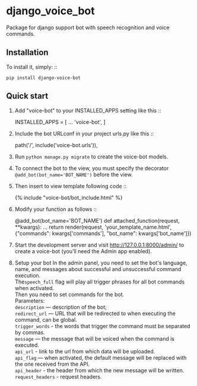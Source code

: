 # django_voice_bot
Package for django support bot with speech recognition and voice commands.<br>

Installation
------------

To install it, simply: ::
    
    pip install django-voice-bot


Quick start
-----------

1. Add "voice-bot" to your INSTALLED_APPS setting like this ::

    INSTALLED_APPS = [
        ...
        'voice-bot',
    ]

2. Include the bot URLconf in your project urls.py like this ::

    path('/', include('voice-bot.urls')),

3. Run ``python manage.py migrate`` to create the voice-bot models.

4. To connect the bot to the view, you must specify the decorator ```@add_bot(bot_name='BOT_NAME')``` before the view.<br>
5. Then insert to view template following code ::

    {% include "voice-bot/bot_include.html" %}
 
6. Modify your function as follows ::

    @add_bot(bot_name='BOT_NAME')
    def attached_function(request, **kwargs):
        ...
        return render(request, 'your_template_name.html', {"commands": kwargs['commands'],
                                                           "bot_name": kwargs['bot_name']})

7. Start the development server and visit http://127.0.0.1:8000/admin/
   to create a voice-bot (you'll need the Admin app enabled).

5. Setup your bot
In the admin panel, you need to set the bot's language, name, and messages about successful and unsuccessful command execution.<br>
The```speech_full``` flag will play all trigger phrases for all bot commands when activated.<br>
Then you need to set commands for the bot.<br> Parameters:<br> ```description``` — description of the bot;<br> ```redirect_url``` — URL that will be redirected to when executing the command, can be global.<br> ```trigger_words``` - the words that trigger the command must be separated by commas.<br> ```message``` — the message that will be voiced when the command is executed.<br> ```api_url``` - link to the url from which data will be uploaded.<br> ```api_flag``` — when activated, the default message will be replaced with the one received from the API.<br> ```api_header``` - the header from which the new message will be written.<br> ```request_headers``` - request headers.
